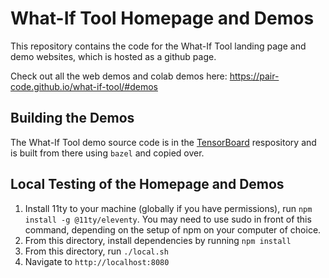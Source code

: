 # What-If Tool Homepage and Demos

This repository contains the code for the What-If Tool landing page and demo websites, which is hosted as a github page.

Check out all the web demos and colab demos here: https://pair-code.github.io/what-if-tool/#demos

## Building the Demos

The What-If Tool demo source code is in the [TensorBoard](https://github.com/tensorflow/tensorboard/tree/master/tensorboard/plugins/interactive_inference) respository and is built from there using `bazel` and copied over.

## Local Testing of the Homepage and Demos

1. Install 11ty to your machine (globally if you have permissions), run `npm install -g @11ty/eleventy`. You may need to use sudo in front of this command, depending on the setup of npm on your computer of choice.
2. From this directory, install dependencies by running `npm install`
3. From this directory, run `./local.sh`
4. Navigate to `http://localhost:8080`
